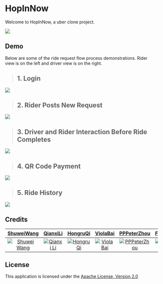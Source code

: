 # HopInNow

Welcome to HopInNow, a uber clone project.
   
![](https://raw.githubusercontent.com/CMPUT301W20T04/HopInNow/master/ReadMeBanner2.png)

## Demo

Below are some of the ride request flow process demonstrations. Rider view is on the left and driver view is on the right.

>## 1. Login
![](https://raw.githubusercontent.com/CMPUT301W20T04/HopInNow/master/Login.gif)
>## 2. Rider Posts New Request
![](https://raw.githubusercontent.com/CMPUT301W20T04/HopInNow/master/NewRequest.gif)
>## 3. Driver and Rider Interaction Before Ride Completes
![](https://raw.githubusercontent.com/CMPUT301W20T04/HopInNow/master/AcceptRequest.gif)
>## 4. QR Code Payment
![](https://raw.githubusercontent.com/CMPUT301W20T04/HopInNow/master/Payment.gif)
>## 5. Ride History
![](https://raw.githubusercontent.com/CMPUT301W20T04/HopInNow/master/TripHistory.gif)

## Credits
| <a href="https://github.com/ShwayW" target="_blank">**ShuweiWang**</a> | <a href="https://github.com/liqianxi" target="_blank">**QianxiLi**</a> | <a href="https://github.com/MichaelQi11" target="_blank">**HongruQi**</a> |  <a href="https://github.com/viobai" target="_blank">**ViolaBai**</a> | <a href="https://github.com/PPPeterZhou" target="_blank">**PPPeterZhou**</a> |  <a href="https://github.com/Recful" target="_blank">**FrankyHe**</a> | 
| :---: |:---:| :---:| :---: |:---:| :---:|      
| [![Shuwei Wang](https://avatars0.githubusercontent.com/u/48080674?s=120&u=623b570a51d902ca855e8c08aea0cfa47c67da84&v=4)](https://github.com/ShwayW)  |  [![Qianxi Li](https://avatars3.githubusercontent.com/u/45400887?s=120&u=11845c5ffe0bbc6619422700cdfb28608694a8fc&v=4)](https://github.com/liqianxi)   |  [![Hongru Qi](https://avatars2.githubusercontent.com/u/35446863?s=120&u=f1bfc3a67785c9573fa9a4f46a1699685b750f6b&v=4)](https://github.com/MichaelQi11)   | [![Viola Bai](https://avatars0.githubusercontent.com/u/44730845?s=120&u=c4360dbca2e35e6d32644d1025342fc13af7fb3e&v=4)](https://github.com/viobai)  | [![PPPeterZhou](https://avatars3.githubusercontent.com/u/44284614?s=120&u=07d658643944ed3347e4ba24419b88d8200ae82a&v=4)](https://github.com/PPPeterZhou)  | [![FrankyHe](https://avatars2.githubusercontent.com/u/59626497?s=120&u=c3a4154ec69a20db6fb5af7df27285561a598b9c&v=4)](https://github.com/Recful)  |   


## License
This application is licensed under the [Apache License, Version 2.0](https://github.com/CMPUT301W20T04/HopInNow/wiki/License-and-Citations)
